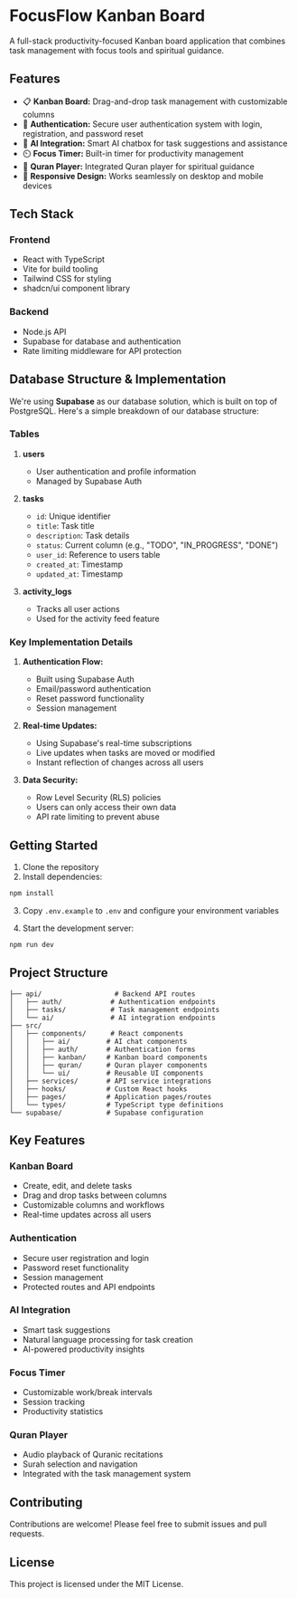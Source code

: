 # FocusFlow Kanban Board

A full-stack productivity-focused Kanban board application that combines task management with focus tools and spiritual guidance.

## Features

- 📋 **Kanban Board:** Drag-and-drop task management with customizable columns
- 🔐 **Authentication:** Secure user authentication system with login, registration, and password reset
- 🤖 **AI Integration:** Smart AI chatbox for task suggestions and assistance
- ⏲️ **Focus Timer:** Built-in timer for productivity management
- 📖 **Quran Player:** Integrated Quran player for spiritual guidance
- 📱 **Responsive Design:** Works seamlessly on desktop and mobile devices

## Tech Stack

### Frontend
- React with TypeScript
- Vite for build tooling
- Tailwind CSS for styling
- shadcn/ui component library

### Backend
- Node.js API
- Supabase for database and authentication
- Rate limiting middleware for API protection

## Database Structure & Implementation

We're using **Supabase** as our database solution, which is built on top of PostgreSQL. Here's a simple breakdown of our database structure:

### Tables

1. **users**
   - User authentication and profile information
   - Managed by Supabase Auth

2. **tasks**
   - `id`: Unique identifier
   - `title`: Task title
   - `description`: Task details
   - `status`: Current column (e.g., "TODO", "IN_PROGRESS", "DONE")
   - `user_id`: Reference to users table
   - `created_at`: Timestamp
   - `updated_at`: Timestamp

3. **activity_logs**
   - Tracks all user actions
   - Used for the activity feed feature

### Key Implementation Details

1. **Authentication Flow:**
   - Built using Supabase Auth
   - Email/password authentication
   - Reset password functionality
   - Session management

2. **Real-time Updates:**
   - Using Supabase's real-time subscriptions
   - Live updates when tasks are moved or modified
   - Instant reflection of changes across all users

3. **Data Security:**
   - Row Level Security (RLS) policies
   - Users can only access their own data
   - API rate limiting to prevent abuse

## Getting Started

1. Clone the repository
2. Install dependencies:
```bash
npm install
```

3. Copy `.env.example` to `.env` and configure your environment variables

4. Start the development server:
```bash
npm run dev
```

## Project Structure

```
├── api/                  # Backend API routes
│   ├── auth/            # Authentication endpoints
│   ├── tasks/           # Task management endpoints
│   └── ai/              # AI integration endpoints
├── src/
│   ├── components/      # React components
│   │   ├── ai/         # AI chat components
│   │   ├── auth/       # Authentication forms
│   │   ├── kanban/     # Kanban board components
│   │   ├── quran/      # Quran player components
│   │   └── ui/         # Reusable UI components
│   ├── services/       # API service integrations
│   ├── hooks/          # Custom React hooks
│   ├── pages/          # Application pages/routes
│   └── types/          # TypeScript type definitions
└── supabase/           # Supabase configuration
```

## Key Features

### Kanban Board
- Create, edit, and delete tasks
- Drag and drop tasks between columns
- Customizable columns and workflows
- Real-time updates across all users

### Authentication
- Secure user registration and login
- Password reset functionality
- Session management
- Protected routes and API endpoints

### AI Integration
- Smart task suggestions
- Natural language processing for task creation
- AI-powered productivity insights

### Focus Timer
- Customizable work/break intervals
- Session tracking
- Productivity statistics

### Quran Player
- Audio playback of Quranic recitations
- Surah selection and navigation
- Integrated with the task management system

## Contributing

Contributions are welcome! Please feel free to submit issues and pull requests.

## License

This project is licensed under the MIT License.
